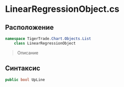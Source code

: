 
# LinearRegressionObject.cs
## Расположение
```csharp
namespace TigerTrade.Chart.Objects.List  
    class LinearRegressionObject
```

> Описание

## Синтаксис
```csharp
public bool UpLine
```
